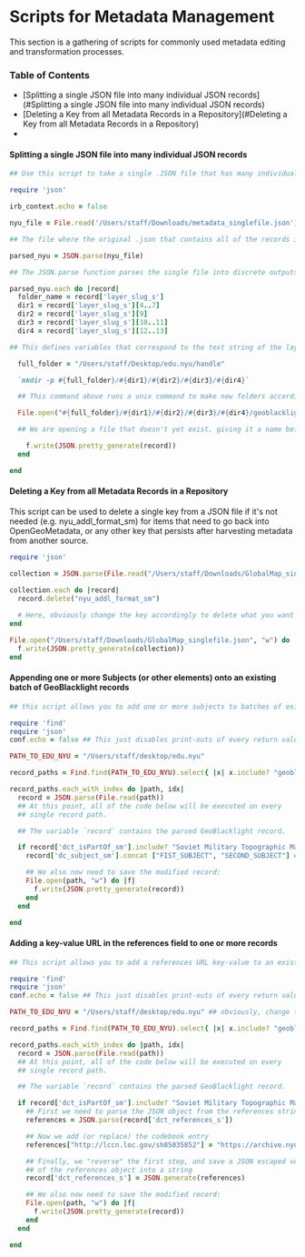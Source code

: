# Scripts for Metadata Management

This section is a gathering of scripts for commonly used metadata editing and transformation processes.

### Table of Contents
- [Splitting a single JSON file into many individual JSON records](#Splitting a single JSON file into many individual JSON records)
- [Deleting a Key from all Metadata Records in a Repository](#Deleting a Key from all Metadata Records in a Repository)
-

#### Splitting a single JSON file into many individual JSON records
 
```ruby
## Use this script to take a single .JSON file that has many individual JSON records, split them into single files that are nested within the file-folder structure that NYU uses for OpenGeoMetadata.

require 'json'

irb_context.echo = false

nyu_file = File.read('/Users/staff/Downloads/metadata_singlefile.json')

## The file where the original .json that contains all of the records is above. Make sure to include the full path

parsed_nyu = JSON.parse(nyu_file)

## The JSON.parse function parses the single file into discrete outputs as JSON files

parsed_nyu.each do |record|
  folder_name = record['layer_slug_s']
  dir1 = record['layer_slug_s'][4..7]
  dir2 = record['layer_slug_s'][9]
  dir3 = record['layer_slug_s'][10..11]
  dir4 = record['layer_slug_s'][12..13]

## This defines variables that correspond to the text string of the layer_slug_s element

  full_folder = "/Users/staff/Desktop/edu.nyu/handle"

  `mkdir -p #{full_folder}/#{dir1}/#{dir2}/#{dir3}/#{dir4}`

  ## This command above runs a unix command to make new folders according to the naming convention laid out from the named variables above

  File.open("#{full_folder}/#{dir1}/#{dir2}/#{dir3}/#{dir4}/geoblacklight.json", "w") do |f|

  ## We are opening a file that doesn't yet exist, giving it a name before it comes into being, and that name is the value full_folder/geoblacklight.json. Then it writes that to a file.

    f.write(JSON.pretty_generate(record))
  end

end
```
#### Deleting a Key from all Metadata Records in a Repository

This script can be used to delete a single key from a JSON file if it's not needed (e.g. nyu_addl_format_sm) for items that need to go back into OpenGeoMetadata, or any other key that persists after harvesting metadata from another source.

```ruby
require 'json'

collection = JSON.parse(File.read("/Users/staff/Downloads/GlobalMap_singlefile.json"))

collection.each do |record|
  record.delete("nyu_addl_format_sm")
  
  # Here, obviously change the key accordingly to delete what you want
end

File.open("/Users/staff/Downloads/GlobalMap_singlefile.json", "w") do |f|
  f.write(JSON.pretty_generate(collection))
end
```

#### Appending one or more Subjects (or other elements) onto an existing batch of GeoBlacklight records

```ruby
## this script allows you to add one or more subjects to batches of existing GeoBlacklight records that meet a certain criteria.

require 'find'
require 'json'
conf.echo = false ## This just disables print-outs of every return value

PATH_TO_EDU_NYU = "/Users/staff/desktop/edu.nyu"

record_paths = Find.find(PATH_TO_EDU_NYU).select{ |x| x.include? "geoblacklight.json" }

record_paths.each_with_index do |path, idx|
  record = JSON.parse(File.read(path))
  ## At this point, all of the code below will be executed on every
  ## single record path.

  ## The variable `record` contains the parsed GeoBlacklight record.

  if record['dct_isPartOf_sm'].include? "Soviet Military Topographic Maps" ## obviously change the condition here depending on which batch you want to alter
    record['dc_subject_sm'].concat ["FIST_SUBJECT", "SECOND_SUBJECT"] ## obviously change the subjects inside to what you want.

    ## We also now need to save the modified record:
    File.open(path, "w") do |f|
      f.write(JSON.pretty_generate(record))
    end
  end

end
```

#### Adding a key-value URL in the references field to one or more records

```ruby
## This script allows you to add a references URL key-value to an existing GeoBlacklight record or records based on a conditon.

require 'find'
require 'json'
conf.echo = false ## This just disables print-outs of every return value

PATH_TO_EDU_NYU = "/Users/staff/desktop/edu.nyu" ## obviously, change this path to match the location of the repository on your own computer

record_paths = Find.find(PATH_TO_EDU_NYU).select{ |x| x.include? "geoblacklight.json" }

record_paths.each_with_index do |path, idx|
  record = JSON.parse(File.read(path))
  ## At this point, all of the code below will be executed on every
  ## single record path.

  ## The variable `record` contains the parsed GeoBlacklight record.

  if record['dct_isPartOf_sm'].include? "Soviet Military Topographic Maps"
    ## First we need to parse the JSON object from the references string
    references = JSON.parse(record['dct_references_s'])

    ## Now we add (or replace) the codebook entry
    references["http://lccn.loc.gov/sh85035852"] = "https://archive.nyu.edu/bitstream/2451/37402/2/nyu_2451_37402_doc.zip"

    ## Finally, we "reverse" the first step, and save a JSON escaped version
    ## of the references object into a string
    record['dct_references_s'] = JSON.generate(references)

    ## We also now need to save the modified record:
    File.open(path, "w") do |f|
      f.write(JSON.pretty_generate(record))
    end
  end

end
```
